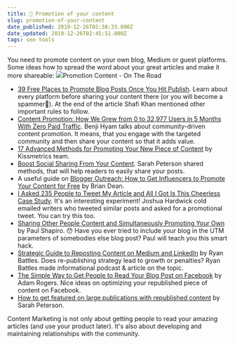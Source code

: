 ```yaml
---
title: 📣 Promotion of your content
slug: promotion-of-your-content
date_published: 2019-12-26T02:38:33.000Z
date_updated: 2019-12-26T02:45:51.000Z
tags: seo tools
---
```


You need to promote content on your own blog, Medium or guest platforms. Some ideas how to spread the word about your great articles and make it more shareable:
![](/content/images/2019/12/image-7.png)Promotion Content - On The Road 
- [39 Free Places to Promote Blog Posts Once You Hit Publish](https://blogcharge.com/places-to-promote-blog-posts/). Learn about every platform before sharing your content there (or you will become a spammer💩). At the end of the article Shafi Khan mentioned other important rules to follow.
- [Content Promotion: How We Grew from 0 to 32,977 Users in 5 Months With Zero Paid Traffic](https://growandconvert.com/content-marketing/community-content-promotion/). Benji Hyam talks about community-driven content promotion. It means, that you engage with the targeted community and then share your content so that it adds value.
- [17 Advanced Methods for Promoting Your New Piece of Content](https://blog.kissmetrics.com/17-advanced-methods/) by Kissmetrics team.
- [Boost Social Sharing From Your Content](https://sumo.com/stories/social-sharing-chapter-2). Sarah Peterson shared methods, that will help readers to easily share your posts.
- A useful guide on [Blogger Outreach: How to Get Influencers to Promote Your Content for Free](https://smartblogger.com/blogger-outreach/) by Brian Dean.
- [I Asked 235 People to Tweet My Article and All I Got Is This Cheerless Case Study](https://ahrefs.com/blog/asking-for-tweets/). It's an interesting experiment! Joshua Hardwick cold emailed writers who tweeted similar posts and asked for a promotional tweet. You can try this too.
- [Sharing Other People Content and Simultaneously Promoting Your Own](https://searchwilderness.com/sharing-other-peoples-content/) by Paul Shapiro. 😯 Have you ever tried to include your blog in the UTM parameters of somebodies else blog post? Paul will teach you this smart hack.
- [Strategic Guide to Reposting Content on Medium and LinkedIn](https://ryanbattles.com/post/reposting-content) by Ryan Battles. Does re-publishing strategy lead to growth or penalties? Ryan Battles made informational podcast & article on the topic.
- [The Simple Way to Get People to Read Your Blog Post on Facebook](http://adamrogersuk.com/blog/post-blog-on-facebook/) by Adam Rogers. Nice ideas on optimizing your republished piece of content on Facebook.
- [How to get featured on large publications with republished content](https://sumo.com/stories/traffic-from-republishing) by Sarah Peterson.

Content Marketing is not only about getting people to read your amazing articles (and use your product later). It's also about developing and maintaining relationships with the community.
